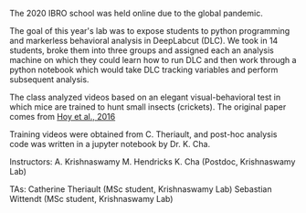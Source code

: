 

The 2020 IBRO school was held online due to the global pandemic. 

The goal of this year's lab was to expose students to python programming and markerless behavioral analysis in DeepLabcut (DLC). 
We took in 14 students, broke them into three groups and assigned each an analysis machine on which they could learn how to run 
DLC and then work through a python notebook which would take DLC tracking variables and perform subsequent analysis. 

The class analyzed videos based on an elegant visual-behavioral test in which mice are trained to hunt small insects (crickets).
The original paper comes from [Hoy et al., 2016](https://pubmed.ncbi.nlm.nih.gov/27773567/)

Training videos were obtained from C. Theriault, and post-hoc analysis code was written in  a jupyter notebook by Dr. K. Cha.

Instructors:
A. Krishnaswamy
M. Hendricks
K. Cha (Postdoc, Krishnaswamy Lab)

TAs:
Catherine Theriault (MSc student, Krishnaswamy Lab)
Sebastian Wittendt (MSc student, Krishnaswamy Lab)

